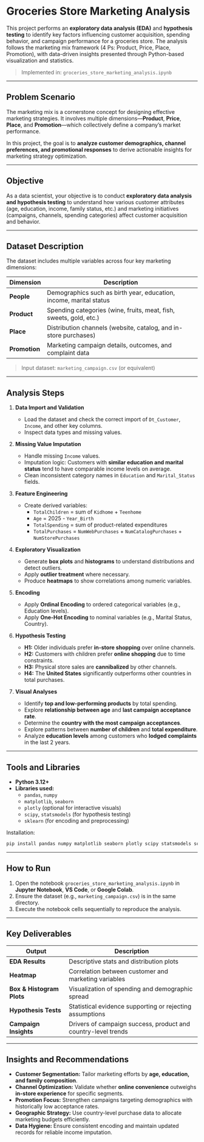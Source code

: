 # Groceries Store Marketing Analysis

This project performs an **exploratory data analysis (EDA)** and **hypothesis testing** to identify key factors influencing customer acquisition, spending behavior, and campaign performance for a groceries store. The analysis follows the marketing mix framework (4 Ps: Product, Price, Place, Promotion), with data-driven insights presented through Python-based visualization and statistics.

> Implemented in: `groceries_store_marketing_analysis.ipynb`

---

## Problem Scenario

The marketing mix is a cornerstone concept for designing effective marketing strategies. It involves multiple dimensions—**Product**, **Price**, **Place**, and **Promotion**—which collectively define a company’s market performance.

In this project, the goal is to **analyze customer demographics, channel preferences, and promotional responses** to derive actionable insights for marketing strategy optimization.

---

## Objective

As a data scientist, your objective is to conduct **exploratory data analysis and hypothesis testing** to understand how various customer attributes (age, education, income, family status, etc.) and marketing initiatives (campaigns, channels, spending categories) affect customer acquisition and behavior.

---

## Dataset Description

The dataset includes multiple variables across four key marketing dimensions:

| Dimension | Description |
|------------|-------------|
| **People** | Demographics such as birth year, education, income, marital status |
| **Product** | Spending categories (wine, fruits, meat, fish, sweets, gold, etc.) |
| **Place** | Distribution channels (website, catalog, and in-store purchases) |
| **Promotion** | Marketing campaign details, outcomes, and complaint data |

> Input dataset: `marketing_campaign.csv` (or equivalent)

---

## Analysis Steps

1. **Data Import and Validation**
   - Load the dataset and check the correct import of `Dt_Customer`, `Income`, and other key columns.
   - Inspect data types and missing values.

2. **Missing Value Imputation**
   - Handle missing `Income` values.
   - Imputation logic: Customers with **similar education and marital status** tend to have comparable income levels on average.
   - Clean inconsistent category names in `Education` and `Marital_Status` fields.

3. **Feature Engineering**
   - Create derived variables:
     - `TotalChildren` = sum of `Kidhome` + `Teenhome`
     - `Age` = 2025 - `Year_Birth`
     - `TotalSpending` = sum of product-related expenditures
     - `TotalPurchases` = `NumWebPurchases` + `NumCatalogPurchases` + `NumStorePurchases`

4. **Exploratory Visualization**
   - Generate **box plots** and **histograms** to understand distributions and detect outliers.
   - Apply **outlier treatment** where necessary.
   - Produce **heatmaps** to show correlations among numeric variables.

5. **Encoding**
   - Apply **Ordinal Encoding** to ordered categorical variables (e.g., Education levels).
   - Apply **One-Hot Encoding** to nominal variables (e.g., Marital Status, Country).

6. **Hypothesis Testing**
   - **H1:** Older individuals prefer **in-store shopping** over online channels.
   - **H2:** Customers with children prefer **online shopping** due to time constraints.
   - **H3:** Physical store sales are **cannibalized** by other channels.
   - **H4:** The **United States** significantly outperforms other countries in total purchases.

7. **Visual Analyses**
   - Identify **top and low-performing products** by total spending.
   - Explore **relationship between age** and **last campaign acceptance rate**.
   - Determine the **country with the most campaign acceptances**.
   - Explore patterns between **number of children** and **total expenditure**.
   - Analyze **education levels** among customers who **lodged complaints** in the last 2 years.

---

## Tools and Libraries

- **Python 3.12+**
- **Libraries used:**
  - `pandas`, `numpy`
  - `matplotlib`, `seaborn`
  - `plotly` (optional for interactive visuals)
  - `scipy`, `statsmodels` (for hypothesis testing)
  - `sklearn` (for encoding and preprocessing)

Installation:

```bash
pip install pandas numpy matplotlib seaborn plotly scipy statsmodels scikit-learn
```

---

## How to Run

1. Open the notebook `groceries_store_marketing_analysis.ipynb` in **Jupyter Notebook**, **VS Code**, or **Google Colab**.
2. Ensure the dataset (e.g., `marketing_campaign.csv`) is in the same directory.
3. Execute the notebook cells sequentially to reproduce the analysis.

---

## Key Deliverables

| Output | Description |
|--------|-------------|
| **EDA Results** | Descriptive stats and distribution plots |
| **Heatmap** | Correlation between customer and marketing variables |
| **Box & Histogram Plots** | Visualization of spending and demographic spread |
| **Hypothesis Tests** | Statistical evidence supporting or rejecting assumptions |
| **Campaign Insights** | Drivers of campaign success, product and country-level trends |

---

## Insights and Recommendations

- **Customer Segmentation:** Tailor marketing efforts by **age, education, and family composition**.
- **Channel Optimization:** Validate whether **online convenience** outweighs **in-store experience** for specific segments.
- **Promotion Focus:** Strengthen campaigns targeting demographics with historically low acceptance rates.
- **Geographic Strategy:** Use country-level purchase data to allocate marketing budgets efficiently.
- **Data Hygiene:** Ensure consistent encoding and maintain updated records for reliable income imputation.
